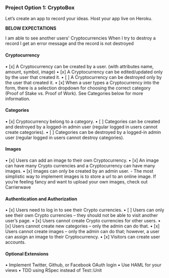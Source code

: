 ### Project Option 1: CryptoBox
Let’s create an app to record your ideas. Host your app live on Heroku.

**BELOW EXPECTATIONS**

I am able to see another users' Cryptocurrencies
When I try to destroy a record I get an error message and the record is not destroyed

#### Cryptocurrency

• [x] A Cryptocurrency can be created by a user. (with attributes name, amount, symbol, image)
• [x] A Cryptocurrency can be edited/updated only by the user that created it.
• [ ] A Cryptocurrency can be destroyed only by the user that created it.
• [x] When a user types a Cryptocurrency into the form, there is a selection dropdown for choosing the correct category (Proof of Stake vs. Proof of Work). See Categories below for more information.

#### Categories

• [x] Cryptocurrency belong to a category.
• [ ] Categories can be created and destroyed by a logged-in admin user (regular logged in users cannot create categories).
• [ ] Categories can be destroyed by a logged-in admin user (regular logged in users cannot destroy categories).

#### Images
• [x] Users can add an image to their own Cryptocurrency.
• [x] An image can have many Crypto currencies and a Cryptocurrency can have many images.
• [x] Images can only be created by an admin user.
    - The most simplistic way to implement images is to store a url to an online image. If you’re feeling fancy and want to upload your own images, check out Carrierwave

#### Authentication and Authorization
• [x] Users need to log in to see their Crypto currencies.
• [ ] Users can only see their own Crypto currencies – they should not be able to visit another user’s page.
• [x] Users cannot create Crypto currencies for other users.
• [x] Users cannot create new categories – only the admin can do that.
• [x] Users cannot create images – only the admin can do that; however, a user can assign an image to their Cryptocurrency.
• [x] Visitors can create user accounts.

#### Optional Extensions
•    Implement Twitter, Github, or Facebook OAuth login
•    Use HAML for your views
•    TDD using RSpec instead of Test::Unit

